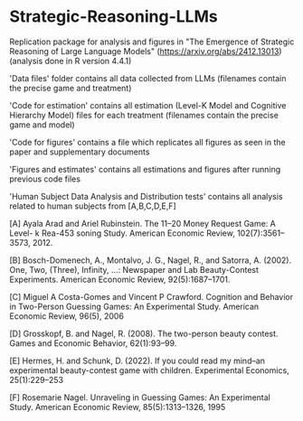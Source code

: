 # Strategic-Reasoning-LLMs
Replication package for analysis and figures in "The Emergence of Strategic Reasoning of Large Language Models" (https://arxiv.org/abs/2412.13013) (analysis done in R version 4.4.1)

'Data files' folder contains all data collected from LLMs (filenames contain the precise game and treatment)

'Code for estimation' contains all estimation (Level-K Model and Cognitive Hierarchy Model) files for each treatment (filenames contain the precise game and model)

'Code for figures' contains a file which replicates all figures as seen in the paper and supplementary documents

'Figures and estimates' contains all estimations and figures after running previous code files

'Human Subject Data Analysis and Distribution tests' contains all analysis related to human subjects from [A,B,C,D,E,F]









[A] Ayala Arad and Ariel Rubinstein. The 11–20 Money Request Game: A Level- k Rea-453
soning Study. American Economic Review, 102(7):3561–3573, 2012.

[B] Bosch-Domenech, A., Montalvo, J. G., Nagel, R., and Satorra, A. (2002). One, Two, (Three), Infinity, ...: Newspaper and Lab Beauty-Contest Experiments. American Economic Review, 92(5):1687–1701.

[C] Miguel A Costa-Gomes and Vincent P Crawford. Cognition and Behavior in Two-Person
Guessing Games: An Experimental Study. American Economic Review, 96(5), 2006

[D] Grosskopf, B. and Nagel, R. (2008). The two-person beauty contest. Games and Economic Behavior, 62(1):93–99.

[E] Hermes, H. and Schunk, D. (2022). If you could read my mind–an experimental beauty-contest game with children. Experimental Economics, 25(1):229–253

[F] Rosemarie Nagel. Unraveling in Guessing Games: An Experimental Study. American 
Economic Review, 85(5):1313–1326, 1995

